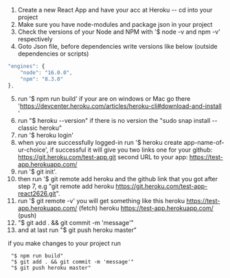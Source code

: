 1. Create a new React App and have your acc at Heroku -- cd into your project
2. Make sure you have node-modules and package json in your project
3. Check the versions of your Node and NPM with '$ node -v and npm -v' respectively 
4. Goto Json file, before dependencies write versions like below (outside dependencies or scripts)
```js
"engines": {
    "node": "16.0.0",
    "npm": "8.3.0"
},

```
5. run '$ npm run build'
if your are on windows or Mac go there 'https://devcenter.heroku.com/articles/heroku-cli#download-and-install '
6. run "$ heroku --version" if there is no version the "sudo snap install --classic heroku"
7. run  '$ heroku login'
8. when you are successfully logged-in run '$ heroku create app-name-of-ur-choice', 
if successful it will give you two links
one for your github: https://git.heroku.com/test-app.git
second URL to your app: https://test-app.herokuapp.com/
9. run '$ git init'.
10. then run '$ git remote add heroku and the github link that you got after step 7,
e.g "git remote add heroku https://git.heroku.com/test-app-react2626.git".
11. run '$ git remote -v'
you will get something like this
        heroku	https://test-app.herokuapp.com/ (fetch)
        heroku	https://test-app.herokuapp.com/ (push)
12. "$ git add . && git commit -m 'message'"
13. and at last run "$ git push heroku master"

if you make changes to your project
run 
```
 "$ npm run build"
 "$ git add . && git commit -m 'message'"
 "$ git push heroku master"
